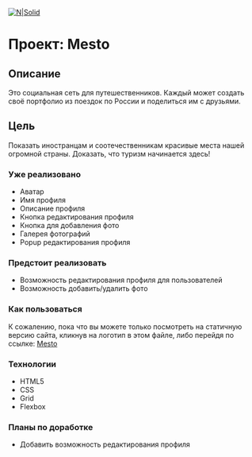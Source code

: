 [![N|Solid](https://i.imgur.com/ierxLvC.png)](https://ivanechka.github.io/mesto-project/)
# Проект: Mesto
## Описание
Это социальная сеть для путешественников.
Каждый может создать своё портфолио из поездок по России и поделиться им с друзьями. 
## Цель
Показать иностранцам и соотечественникам красивые места нашей огромной страны.
Доказать, что туризм начинается здесь!
### Уже реализовано
- Аватар
- Имя профиля
- Описание профиля
- Кнопка редактирования профиля
- Кнопка для добавления фото
- Галерея фотографий
- Popup редактирования профиля

### Предстоит реализовать
- Возможность редактирования профиля для пользователей
- Возможность добавить/удалить фото

### Как пользоваться
К сожалению, пока что вы можете только посмотреть на статичную версию сайта, кликнув на логотип в этом файле, либо перейдя по ссылке: [Mesto]

### Технологии
- HTML5
- CSS
- Grid
- Flexbox

### Планы по доработке
- Добавить возможность редактирования профиля

[Mesto]: <https://ivanechka.github.io/mesto-project/>




